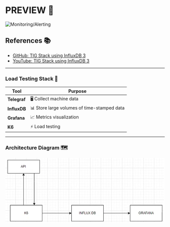 # PREVIEW 🚀
![Monitoring/Alerting](./docs/preview.gif)

## References 📚

- [GitHub: TIG Stack using InfluxDB 3](https://github.com/InfluxCommunity/TIG-Stack-using-InfluxDB-3)
- [YouTube: TIG Stack using InfluxDB 3](https://www.youtube.com/watch?v=C4aatEAkNao)

---

### **Load Testing Stack** 🧪

| Tool         | Purpose                                  |
| ------------ | ---------------------------------------- |
| **Telegraf** | 🖥️ Collect machine data                  |
| **InfluxDB** | 📊 Store large volumes of time-stamped data |
| **Grafana**  | 📈 Metrics visualization                 |
| **K6**       | ⚡ Load testing                          |

---

### **Architecture Diagram** 🗺️

![Load Testing Architecture](./docs/load-testing.png)